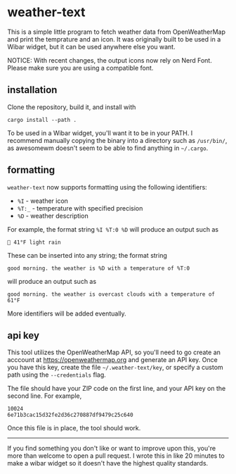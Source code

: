 # weather-text

This is a simple little program to fetch weather data from OpenWeatherMap and
print the temprature and an icon. It was originally built to be used in a Wibar
widget, but it can be used anywhere else you want.

NOTICE: With recent changes, the output icons now rely on Nerd Font. Please
make sure you are using a compatible font.

## installation

Clone the repository, build it, and install with
```
cargo install --path .
```
To be used in a Wibar widget, you'll want it to be in your PATH. I recommend 
manually copying the binary into a directory such as `/usr/bin/`, as awesomewm
doesn't seem to be able to find anything in `~/.cargo`.

## formatting

`weather-text` now supports formatting using the following identifiers:

* `%I` - weather icon
* `%T:_` - temperature with specified precision
* `%D` - weather description

For example, the format string `%I %T:0 %D` will produce an output such as
```
 41°F light rain
```
These can be inserted into any string; the format string
```
good morning. the weather is %D with a temperature of %T:0
```
will produce an output such as
```
good morning. the weather is overcast clouds with a temperature of 61°F
```
More identifiers will be added eventually.

## api key

This tool utilizes the OpenWeatherMap API, so you'll need to go create an 
acccount at https://openweathermap.org and generate an API key. Once you have
this key, create the file `~/.weather-text/key`, or specify a custom path using
the `--credentials` flag.

The file should have your ZIP code on the first line, and your API key on the
second line. For example,
```
10024
6e71b3cac15d32fe2d36c270887df9479c25c640
```
Once this file is in place, the tool should work. 

---

If you find something you don't like or want to improve upon this, you're more
than welcome to open a pull request. I wrote this in like 20 minutes to make a
wibar widget so it doesn't have the highest quality standards.
